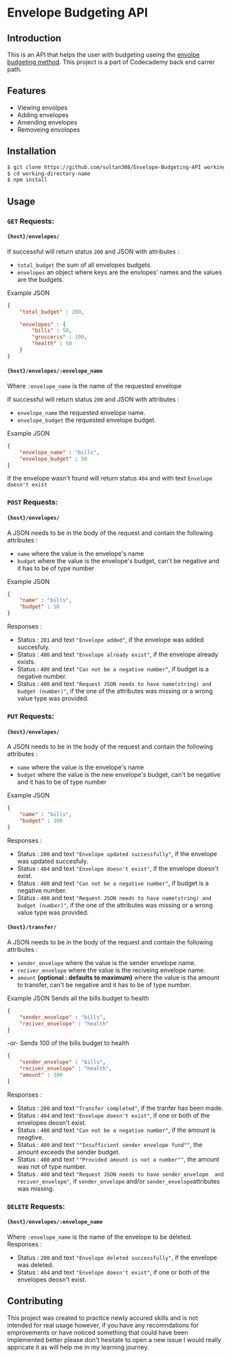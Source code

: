 # **Envelope Budgeting API**
 

## Introduction 
This is an API that helps the user with budgeting useing the [envolpe budgeting method](https://www.thebalance.com/what-is-envelope-budgeting-1293682). This project is a part of Codecademy back end carrer path.
## Features
* Viewing envolpes
* Adding envelopes
* Amending envelopes
* Removeing envolopes
## Installation
```bash
$ git clone https://github.com/sultan308/Envelope-Budgeting-API working-directory-name
$ cd working-directory-name
$ npm install
``` 
## Usage
### ```GET``` Requests:
#### ```{host}/envelopes/```
If successful will return status ```200``` and JSON with attributes :
* ```total_budget``` the sum of all envelopes budgets.
* ```envelopes``` an object where keys are the envlopes' names and the values are the budgets.
  
Example JSON
```json
{ 
    "total_budget" : 200,

    "envelopes" : {
        "bills" : 50,
        "grocceris" : 100,
        "health" : 50
    }
}
```
#### ```{host}/envelopes/:envelope_name```
Where ```:envelope_name``` is the name of the requested envelope
  
If successful will return status ```200``` and JSON with attributes :
* ```envelope_name``` the requested envelope name.
* ```envelope_budget``` the requested envelope budget.
  
Example JSON
```json
{ 
    "envelope_name" : "bills",
    "envelope_budget" : 50
}
```
If the envelope wasn't found will return status ```404``` and with text ```Envelope doesn't exist```
### ```POST``` Requests:
#### ```{host}/envelopes/```

A JSON needs to be in the body of the request and contain the following attributes :
* ```name``` where the value is the envelope's name
* ```budget``` where the value is the envelope's budget, can't be negative and it has to be of type number

Example JSON 
```json
{ 
    "name" : "bills",
    "budget" : 50
}
```
Responses :
* Status : ```201```  and text ```"Envelope added"```, if the envelope was added succesfuly.
* Status : ```400```  and text ```"Envelope already exist"```, if the envelope already exists.
* Status : ```400```  and text ```"Can not be a negative number"```, if budget is a negative number.
* Status : ```400``` and text ```"Request JSON needs to have name(string) and budget (number)"```, if the one of the attributes was missing or a wrong value type was provided.  
  
### ```PUT``` Requests:
#### ```{host}/envelopes/```

A JSON needs to be in the body of the request and contain the following attributes :
* ```name``` where the value is the envelope's name
* ```budget``` where the value is the new envelope's budget, can't be negative and it has to be of type number

 
Example JSON
```json
{ 
    "name" : "bills",
    "budget" : 100
}
```
Responses :
* Status : ```200```  and text ```"Envelope updated successfully"```, if the envelope was updated succesfuly.
* Status : ```404```  and text ```"Envelope doesn't exist"```, if the envelope doesn't exist.
* Status : ```400```  and text ```"Can not be a negative number"```, if budget is a negative number.
* Status : ```400``` and text ```"Request JSON needs to have name(string) and budget (number)"```, if the one of the attributes was missing or a wrong value type was provided.  
  
#### ```{host}/transfer/```
A JSON needs to be in the body of the request and contain the following attributes :
* ```sender_envelope``` where the value is the sender envelope name.
* ```reciver_envelope``` where the value is the reciveing envelope name.
* ```amount``` **(optional : defaults to maximum)** where the value is tha amount to transfer, can't be negative and it has to be of type number.
  
Example JSON
Sends all the bills budget to health
```json
{ 
    "sender_envelope" : "bills",
    "reciver_envelope" : "health"
}
```

-or-
Sends 100 of the bills budget to health
```json
{ 
    "sender_envelope" : "bills",
    "reciver_envelope" : "health",
    "amount" : 100
}
```
Responses :
* Status : ```200```  and text ```"Transfer completed"```, if the tranfer has been made.
* Status : ```404```  and text ```"Envelope doesn't exist"```, if one or both of the envelopes deosn't exist.
* Status : ```400```  and text ```"Can not be a negative number"```, if the amount is neagtive.
* Status : ```400``` and text ```""Insufficient sender envelope fund""```, the amount exceeds the sender budget.
* Status : ```400``` and text ```""Provided amount is not a number""```, the amount was not of type number.
* Status : ```400``` and text ```"Request JSON needs to have sender_envelope  and reciver_envelope"```, if ```sender_envelope``` and/or ```sender_envelope```attributes was missing. 
### ```DELETE``` Requests:

#### ```{host}/envelopes/:envelope_name```
Where ```:envelope_name``` is the name of the envelope to be deleted.
Responses :
* Status : ```200```  and text ```"Envelope deleted successfully"```, if the envelope was deleted.
* Status : ```404```  and text ```"Envelope doesn't exist"```, if one or both of the envelopes deosn't exist.

## Contributing
This project was created to practice newly accured skills and is not intended for real usage however, if you have any recomndations for emprovements or have noticed something that could have been implemented better please don't hesitate to open a new issue I would really appricate it as will help me in my learning journey. 
